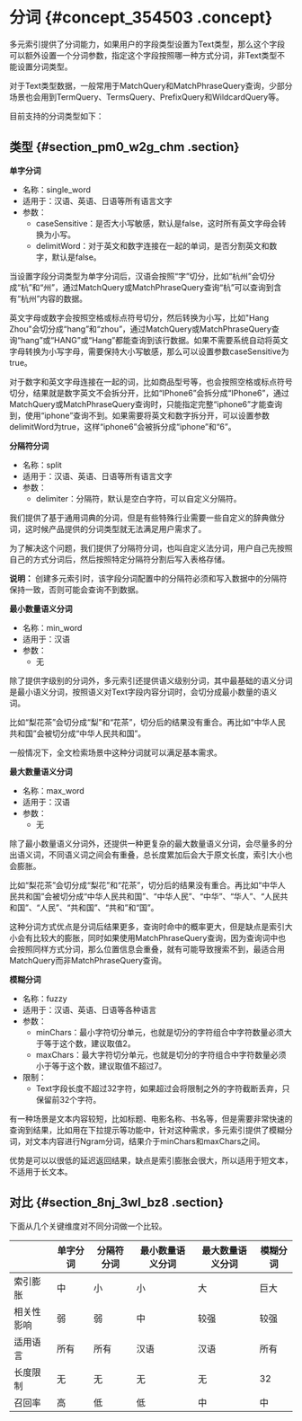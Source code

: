 # 分词 {#concept_354503 .concept}

多元索引提供了分词能力，如果用户的字段类型设置为Text类型，那么这个字段可以额外设置一个分词参数，指定这个字段按照哪一种方式分词，非Text类型不能设置分词类型。

对于Text类型数据，一般常用于MatchQuery和MatchPhraseQuery查询，少部分场景也会用到TermQuery、TermsQuery、PrefixQuery和WildcardQuery等。

目前支持的分词类型如下：

## 类型 {#section_pm0_w2g_chm .section}

 **单字分词** 

-   名称：single\_word
-   适用于：汉语、英语、日语等所有语言文字
-   参数：
    -   caseSensitive：是否大小写敏感，默认是false，这时所有英文字母会转换为小写。
    -   delimitWord：对于英文和数字连接在一起的单词，是否分割英文和数字，默认是false。

当设置字段分词类型为单字分词后，汉语会按照“字”切分，比如“杭州”会切分成“杭”和“州”，通过MatchQuery或MatchPhraseQuery查询“杭”可以查询到含有“杭州”内容的数据。

英文字母或数字会按照空格或标点符号切分，然后转换为小写，比如"Hang Zhou"会切分成“hang”和“zhou”，通过MatchQuery或MatchPhraseQuery查询“hang”或“HANG”或“Hang”都能查询到该行数据。如果不需要系统自动将英文字母转换为小写字母，需要保持大小写敏感，那么可以设置参数caseSensitive为true。

对于数字和英文字母连接在一起的词，比如商品型号等，也会按照空格或标点符号切分，结果就是数字英文不会拆分开，比如“IPhone6”会拆分成“IPhone6”，通过MatchQuery或MatchPhraseQuery查询时，只能指定完整“iphone6”才能查询到，使用“iphone”查询不到。如果需要将英文和数字拆分开，可以设置参数delimitWord为true，这样“iphone6”会被拆分成“iphone”和“6”。

 **分隔符分词** 

-   名称：split
-   适用于：汉语、英语、日语等所有语言文字
-   参数：
    -   delimiter：分隔符，默认是空白字符，可以自定义分隔符。

我们提供了基于通用词典的分词，但是有些特殊行业需要一些自定义的辞典做分词，这时候产品提供的分词类型就无法满足用户需求了。

为了解决这个问题，我们提供了分隔符分词，也叫自定义法分词，用户自己先按照自己的方式分词后，然后按照特定分隔符分割后写入表格存储。

**说明：** 创建多元索引时，该字段分词配置中的分隔符必须和写入数据中的分隔符保持一致，否则可能会查询不到数据。

 **最小数量语义分词** 

-   名称：min\_word
-   适用于：汉语
-   参数：
    -   无

除了提供字级别的分词外，多元索引还提供语义级别分词，其中最基础的语义分词是最小语义分词，按照语义对Text字段内容分词时，会切分成最小数量的语义词。

比如“梨花茶”会切分成“梨”和“花茶”，切分后的结果没有重合。再比如“中华人民共和国”会被切分成“中华人民共和国”。

一般情况下，全文检索场景中这种分词就可以满足基本需求。

 **最大数量语义分词** 

-   名称：max\_word
-   适用于：汉语
-   参数：
    -   无

除了最小数量语义分词外，还提供一种更复杂的最大数量语义分词，会尽量多的分出语义词，不同语义词之间会有重叠，总长度累加后会大于原文长度，索引大小也会膨胀。

比如“梨花茶”会切分成“梨花”和“花茶”，切分后的结果没有重合。再比如“中华人民共和国”会被切分成“中华人民共和国”、“中华人民”、“中华”、“华人”、“人民共和国”、“人民”、“共和国”、“共和”和“国”。

这种分词方式优点是分词后结果更多，查询时命中的概率更大，但是缺点是索引大小会有比较大的膨胀，同时如果使用MatchPhraseQuery查询，因为查询词中也会按照同样方式分词，那么位置信息会重叠，就有可能导致搜索不到，最适合用MatchQuery而非MatchPhraseQuery查询。

 **模糊分词** 

-   名称：fuzzy
-   适用于：汉语、英语、日语等各种语言
-   参数：
    -   minChars：最小字符切分单元，也就是切分的字符组合中字符数量必须大于等于这个数，建议取值2。
    -   maxChars：最大字符切分单元，也就是切分的字符组合中字符数量必须小于等于这个数，建议取值不超过7。
-   限制：
    -   Text字段长度不超过32字符，如果超过会将限制之外的字符截断丢弃，只保留前32个字符。

有一种场景是文本内容较短，比如标题、电影名称、书名等，但是需要非常快速的查询到结果，比如用在下拉提示等功能中，针对这种需求，多元索引提供了模糊分词，对文本内容进行Ngram分词，结果介于minChars和maxChars之间。

优势是可以以很低的延迟返回结果，缺点是索引膨胀会很大，所以适用于短文本，不适用于长文本。

## 对比 {#section_8nj_3wl_bz8 .section}

下面从几个关键维度对不同分词做一个比较。

| |单字分词|分隔符分词|最小数量语义分词|最大数量语义分词|模糊分词|
|--|----|-----|--------|--------|----|
|索引膨胀|中|小|小|大|巨大|
|相关性影响|弱|弱|中|较强|较强|
|适用语言|所有|所有|汉语|汉语|所有|
|长度限制|无|无|无|无|32|
|召回率|高|低|低|中|中|

